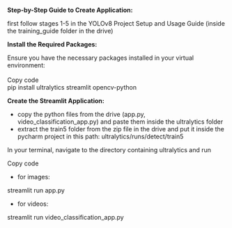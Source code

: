 **Step-by-Step Guide to Create Application:**

first follow stages 1-5 in the YOLOv8 Project Setup and Usage Guide (inside the training_guide folder in the drive)

**Install the Required Packages:**

Ensure you have the necessary packages installed in your virtual environment:  
<br/>Copy code  
pip install ultralytics streamlit opencv-python

**Create the Streamlit Application:**

- copy the python files from the drive (app.py, video_classification_app.py) and paste them inside the ultralytics folder
- extract the train5 folder from the zip file in the drive and put it inside the pycharm project in this path: ultralytics/runs/detect/train5

In your terminal, navigate to the directory containing ultralytics and run

Copy code

- for images:

streamlit run app.py

- for videos:

streamlit run video_classification_app.py
